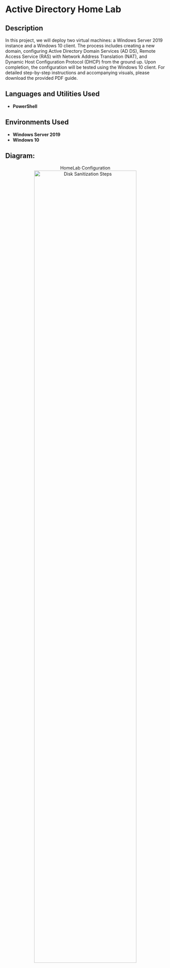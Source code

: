 <h1>Active Directory Home Lab</h1>

<h2>Description</h2>
In this project, we will deploy two virtual machines: a Windows Server 2019 instance and a Windows 10 client. The process includes creating a new domain, configuring Active Directory Domain Services (AD DS), Remote Access Service (RAS) with Network Address Translation (NAT), and Dynamic Host Configuration Protocol (DHCP) from the ground up. Upon completion, the configuration will be tested using the Windows 10 client. For detailed step-by-step instructions and accompanying visuals, please download the provided PDF guide.
<br />


<h2>Languages and Utilities Used</h2>

- <b>PowerShell</b> 

<h2>Environments Used </h2>

- <b>Windows Server 2019</b>
- <b>Windows 10</b>

<h2>Diagram:</h2>

<p align="center">
HomeLab Configuration <br/>
<img src="https://imgur.com/BMh6bvI.png" height="80%" width="80%" alt="Disk Sanitization Steps"/>
<br />
</p>

<!--
 ```diff
- text in red
+ text in green
! text in orange
# text in gray
@@ text in purple (and bold)@@
```
--!>
